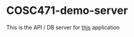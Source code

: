 # COSC471-demo-server

This is the API / DB server for [this](https://github.com/alecjmaly/COSC471) application
